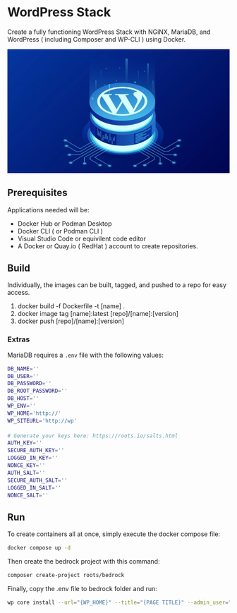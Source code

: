 # WordPress Stack

Create a fully functioning WordPress Stack with NGiNX, MariaDB, and WordPress ( including Composer and WP-CLI ) using Docker.

![Stack](stack.webp)
 
## Prerequisites

Applications needed will be:

- Docker Hub or Podman Desktop
- Docker CLI ( or Podman CLI )
- Visual Studio Code or equivilent code editor
- A Docker or Quay.io ( RedHat ) account to create repositories.

## Build

Individually, the images can be built, tagged, and pushed to a repo for easy access.

1. docker build -f Dockerfile -t [name] .
2. docker image tag [name]:latest [repo]/[name]:[version]
3. docker push [repo]/[name]:[version]

### Extras

MariaDB requires a `.env` file with the following values:

```bash
DB_NAME=''
DB_USER=''
DB_PASSWORD=''
DB_ROOT_PASSWORD=''
DB_HOST=''
WP_ENV=''
WP_HOME='http://'
WP_SITEURL='http://wp'

# Generate your keys here: https://roots.io/salts.html
AUTH_KEY=''
SECURE_AUTH_KEY=''
LOGGED_IN_KEY=''
NONCE_KEY=''
AUTH_SALT=''
SECURE_AUTH_SALT=''
LOGGED_IN_SALT=''
NONCE_SALT=''
```

## Run

To create containers all at once, simply execute the docker compose file:

```bash
docker compose up -d
```

Then create the bedrock project with this command:

```bash
composer create-project roots/bedrock
```

Finally, copy the .env file to bedrock folder and run:

```bash
wp core install --url="{WP_HOME}" --title="{PAGE TITLE}" --admin_user="{USERNAME}" --admin_password="{PASSWORD}" --admin_email="{EMAIL}" --allow-root
```